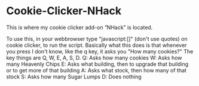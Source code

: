 # Cookie-Clicker-NHack
This is where my cookie clicker add-on “NHack” is located.

To use this, in your webbrowser type "javascript:[]" (don't use quotes) on cookie clicker, to run the script.
Basically what this does is that whenever you press I don't know, like the q key, it asks you "How many cookies?"
The key things are Q, W, E, A, S, D.
Q: Asks how many cookies
W: Asks how many Heavenly Chips
E: Asks what building, then to upgrade that building or to get more of that building
A: Asks what stock, then how many of that stock
S: Asks how many Sugar Lumps
D: Does nothing
